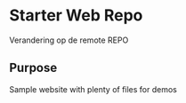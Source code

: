 # Starter Web Repo

Verandering op de remote REPO

## Purpose

Sample website with plenty of files for demos
